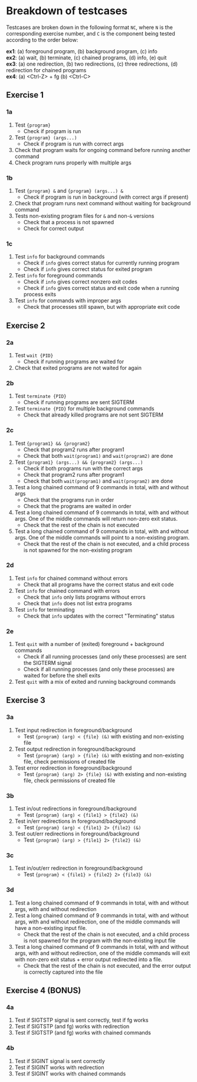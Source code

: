 # Breakdown of testcases

Testcases are broken down in the following format `NC`, where `N` is the corresponding exercise number, and `C` is the component being tested according to the order below: 

**ex1**: (a) foreground program, (b) background program, (c) info\
**ex2**: (a) wait, (b) terminate, (c) chained programs, (d) info, (e) quit\
**ex3**: (a) one redirection, (b) two redirections, (c) three redirections, (d) redirection for chained programs\
**ex4**: (a) \<Ctrl-Z\> + fg (b) \<Ctrl-C\>

## Exercise 1

### 1a
1. Test `{program}`
    - Check if program is run
2. Test `{program} (args...)`
    - Check if program is run with correct args
3. Check that program waits for ongoing command before running another command
4. Check program runs properly with multiple args

### 1b
1. Test `{program} &` and `{program} (args...) &`
    - Check if program is run in background (with correct args if present)
2. Check that program runs next command without waiting for background command 
3. Tests non-existing program files for `&` and non-`&` versions
    - Check that a process is not spawned
    - Check for correct output
  
### 1c
1. Test `info` for background commands
    - Check if `info` gives correct status for currently running program
    - Check if `info` gives correct status for exited program
2. Test `info` for foreground commands
    - Check if `info` gives correct nonzero exit codes
    - Check if `info` gives correct status and exit code when a running process exits
3. Test `info` for commands with improper args
    - Check that processes still spawn, but with appropriate exit code

## Exercise 2

### 2a
1. Test `wait {PID}`
    - Check if running programs are waited for
2. Check that exited programs are not waited for again

### 2b
1. Test `terminate {PID}`
    - Check if running programs are sent SIGTERM
2. Test `terminate {PID}` for multiple background commands
    - Check that already killed programs are not sent SIGTERM

### 2c
1. Test `{program1} && {program2}`
    - Check that program2 runs after program1
    - Check that both `wait(program1)` and `wait(program2)` are done
2. Test `{program1} (args...) && {program2} (args...)`
    - Check if both programs run with the correct args
    - Check that program2 runs after program1
    - Check that both `wait(program1)` and `wait(program2)` are done
3. Test a long chained command of 9 commands in total, with and without args
    - Check that the programs run in order
    - Check that the programs are waited in order
4. Test a long chained command of 9 commands in total, with and without args. One of the middle commands will return non-zero exit status.
    - Check that the rest of the chain is not executed
5. Test a long chained command of 9 commands in total, with and without args. One of the middle commands will point to a non-existing program.
    - Check that the rest of the chain is not executed, and a child process is not spawned for the non-existing program

### 2d
1. Test `info` for chained command without errors
    - Check that all programs have the correct status and exit code
2. Test `info` for chained command with errors
    - Check that `info` only lists programs without errors 
    - Check that `info` does not list extra programs
3. Test `info` for terminating
    - Check that `info` updates with the correct "Terminating" status 

### 2e
1. Test `quit` with a number of (exited) foreground + background commands
    - Check if all running processes (and only these processes) are sent the SIGTERM signal
    - Check if all running processes (and only these processes) are waited for before the shell exits
2. Test `quit` with a mix of exited and running background commands


## Exercise 3

### 3a
1. Test input redirection in foreground/background
    - Test `{program} (arg) < {file} (&)` with existing and non-existing file
2. Test output redirection in foreground/background
    - Test `{program} (arg) > {file} (&)` with existing and non-existing file, check permissions of created file
3. Test error redirection in foreground/background
    - Test `{program} (arg) 2> {file} (&)` with existing and non-existing file, check permissions of created file

### 3b
1. Test in/out redirections in foreground/background
    - Test `{program} (arg) < {file1} > {file2} (&)`
2. Test in/err redirections in foreground/background
    - Test `{program} (arg) < {file1} 2> {file2} (&)`
3. Test out/err redirections in foreground/background
    - Test `{program} (arg) > {file1} 2> {file2} (&)`

### 3c
1. Test in/out/err redirection in foreground/background
    - Test `{program} < {file1} > {file2} 2> {file3} (&)`

### 3d
1. Test a long chained command of 9 commands in total, with and without args, with and without redirection
2. Test a long chained command of 9 commands in total, with and without args, with and without redirection, one of the middle commands will have a non-existing input file.
    - Check that the rest of the chain is not executed, and a child process is not spawned for the program with the non-existing input file
3. Test a long chained command of 9 commands in total, with and without args, with and without redirection, one of the middle commands will exit with non-zero exit status + error output redirected into a file.
    - Check that the rest of the chain is not executed, and the error output is correctly captured into the file

## Exercise 4 (BONUS)

### 4a
1. Test if SIGTSTP signal is sent correctly, test if fg works
2. Test if SIGTSTP (and fg) works with redirection
3. Test if SIGTSTP (and fg) works with chained commands

### 4b
1. Test if SIGINT signal is sent correctly
2. Test if SIGINT works with redirection
3. Test if SIGINT works with chained commands